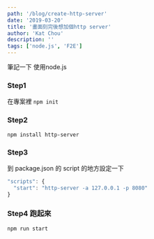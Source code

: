 ```yaml
---
path: '/blog/create-http-server'
date: '2019-03-20'
title: '畫面刻完後想加個http server'
author: 'Kat Chou'
description: ''
tags: ['node.js', 'F2E']
---
```


筆記一下 使用node.js

### Step1

在專案裡 `npm init`

### Step2

`
npm install http-server
`

### Step3

到 package.json 的 script 的地方設定一下

```javascript
"scripts": {
  "start": "http-server -a 127.0.0.1 -p 8080"
}
```

### Step4 跑起來

```npm run start```

